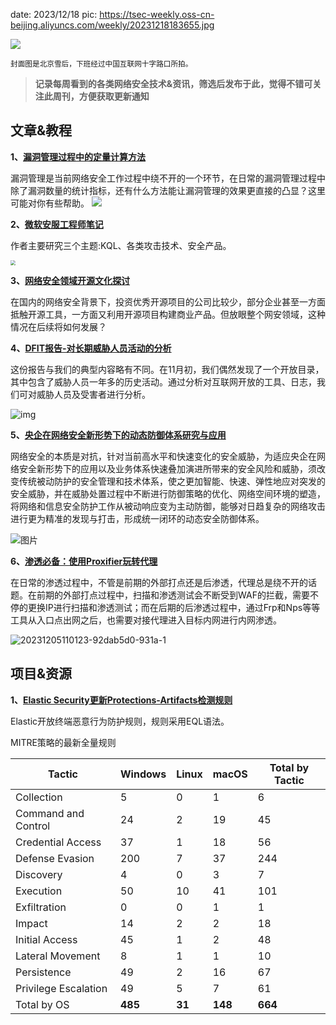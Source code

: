 date: 2023/12/18
pic: https://tsec-weekly.oss-cn-beijing.aliyuncs.com/weekly/20231218183655.jpg

![](https://tsec-weekly.oss-cn-beijing.aliyuncs.com/weekly/20231218183655.jpg)

<small>封面图是北京雪后，下班经过中国互联网十字路口所拍。</small>

> **记录每周看到的各类网络安全技术&资讯，筛选后发布于此，觉得不错可关注此周刊，方便获取更新通知**

## 文章&教程

**1、[漏洞管理过程中的定量计算方法](https://mp.weixin.qq.com/s/5C6NeiNb6pifrZZh1vR_cg)**

漏洞管理是当前网络安全工作过程中绕不开的一个环节，在日常的漏洞管理过程中除了漏洞数量的统计指标，还有什么方法能让漏洞管理的效果更直接的凸显？这里可能对你有些帮助。
![](https://tsec-weekly.oss-cn-beijing.aliyuncs.com/weekly/20231218185735.png)

**2、[微软安服工程师笔记](https://github.com/LearningKijo )**

作者主要研究三个主题:KQL、各类攻击技术、安全产品。

<img src="https://tsec-weekly.oss-cn-beijing.aliyuncs.com/weekly/202312191309247.png" style="zoom:50%;" />

**3、[网络安全领域开源文化探讨](https://blog.tsec.fun/%F0%9F%98%85%20%E5%B7%A5%E4%BD%9C%E5%8D%9A%E5%AE%A2/%E7%BD%91%E7%BB%9C%E5%AE%89%E5%85%A8%E9%A2%86%E5%9F%9F%E5%BC%80%E6%BA%90%E6%96%87%E5%8C%96%E6%8E%A2%E8%AE%A8/)**

在国内的网络安全背景下，投资优秀开源项目的公司比较少，部分企业甚至一方面抵触开源工具，一方面又利用开源项目构建商业产品。但放眼整个网安领域，这种情况在后续将如何发展？

**4、[DFIT报告-对长期威胁人员活动的分析](https://thedfirreport.com/2023/12/18/lets-opendir-some-presents-an-analysis-of-a-persistent-actors-activity/)**

这份报告与我们的典型内容略有不同。在11月初，我们偶然发现了一个开放目录，其中包含了威胁人员一年多的历史活动。通过分析对互联网开放的工具、日志，我们可对威胁人员及受害者进行分析。

![img](https://tsec-weekly.oss-cn-beijing.aliyuncs.com/weekly/202312191328411.png)

**5、[央企在网络安全新形势下的动态防御体系研究与应用](https://mp.weixin.qq.com/s/OPw6w0uRh7cGQO-WOIk5TA?poc_token=HD8rgWWjGwFjwBl_E4_tOY5Snzux3Bcsw_SGrIZk)**

网络安全的本质是对抗，针对当前高水平和快速变化的安全威胁，为适应央企在网络安全新形势下的应用以及业务体系快速叠加演进所带来的安全风险和威胁，须改变传统被动防护的安全管理和技术体系，使之更加智能、快速、弹性地应对突发的安全威胁，并在威胁处置过程中不断进行防御策略的优化、网络空间环境的塑造，将网络和信息安全防护工作从被动响应变为主动防御，能够对日趋复杂的网络攻击进行更为精准的发现与打击，形成统一闭环的动态安全防御体系。

![图片](https://tsec-weekly.oss-cn-beijing.aliyuncs.com/weekly/202312191334244.png)

**6、[渗透必备：使用Proxifier玩转代理](https://xz.aliyun.com/t/13167)**

在日常的渗透过程中，不管是前期的外部打点还是后渗透，代理总是绕不开的话题。在前期的外部打点过程中，扫描和渗透测试会不断受到WAF的拦截，需要不停的更换IP进行扫描和渗透测试；而在后期的后渗透过程中，通过Frp和Nps等等工具从入口点出网之后，也需要对接代理进入目标内网进行内网渗透。

![20231205110123-92dab5d0-931a-1](https://tsec-weekly.oss-cn-beijing.aliyuncs.com/weekly/202312191337798.png)



## 项目&资源

**1、[Elastic Security更新Protections-Artifacts检测规则](https://github.com/elastic/protections-artifacts/tree/main/behavior/rules)**

Elastic开放终端恶意行为防护规则，规则采用EQL语法。

MITRE策略的最新全量规则

| Tactic               | Windows | Linux  | macOS   | Total by Tactic |
| -------------------- | ------- | ------ | ------- | --------------- |
| Collection           | 5       | 0      | 1       | 6               |
| Command and Control  | 24      | 2      | 19      | 45              |
| Credential Access    | 37      | 1      | 18      | 56              |
| Defense Evasion      | 200     | 7      | 37      | 244             |
| Discovery            | 4       | 0      | 3       | 7               |
| Execution            | 50      | 10     | 41      | 101             |
| Exfiltration         | 0       | 0      | 1       | 1               |
| Impact               | 14      | 2      | 2       | 18              |
| Initial Access       | 45      | 1      | 2       | 48              |
| Lateral Movement     | 8       | 1      | 1       | 10              |
| Persistence          | 49      | 2      | 16      | 67              |
| Privilege Escalation | 49      | 5      | 7       | 61              |
| Total by OS          | **485** | **31** | **148** | **664**         |
